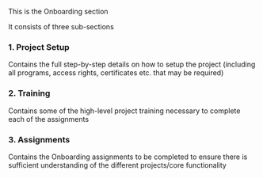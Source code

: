This is the Onboarding section

It consists of three sub-sections

### 1. Project Setup
Contains the full step-by-step details on how to setup the project (including all programs, access rights, certificates etc. that may be required)

### 2. Training
Contains some of the high-level project training necessary to complete each of the assignments

### 3. Assignments
Contains the Onboarding assignments to be completed to ensure there is sufficient understanding of the different projects/core functionality